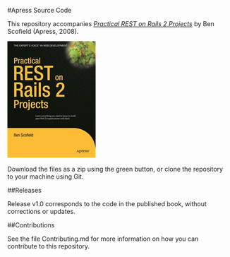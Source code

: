 #Apress Source Code

This repository accompanies [*Practical REST on Rails 2 Projects*](http://www.apress.com/9781590599945) by Ben Scofield (Apress, 2008).

![Cover image](9781590599945.jpg)

Download the files as a zip using the green button, or clone the repository to your machine using Git.

##Releases

Release v1.0 corresponds to the code in the published book, without corrections or updates.

##Contributions

See the file Contributing.md for more information on how you can contribute to this repository.

